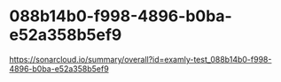 # 088b14b0-f998-4896-b0ba-e52a358b5ef9
https://sonarcloud.io/summary/overall?id=examly-test_088b14b0-f998-4896-b0ba-e52a358b5ef9
